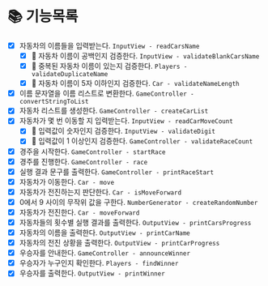 # 📚 기능목록
- [x] 자동차의 이름들을 입력받는다. ``InputView - readCarsName``
  - [x] 🚫 자동차 이름이 공백인지 검증한다. ``InputView - validateBlankCarsName``
  - [x] 🚫 중복된 자동차 이름이 있는지 검증한다. ``Players - validateDuplicateName``
  - [x] 🚫 자동차 이름이 5자 이하인지 검증한다. ``Car - validateNameLength``
- [x] 이름 문자열을 이름 리스트로 변환한다. ``GameController - convertStringToList``
- [x] 자동차 리스트를 생성한다. ``GameController - createCarList``
- [x] 자동차가 몇 번 이동할 지 입력받는다.  ``InputView - readCarMoveCount``
  - [x] 🚫 입력값이 숫자인지 검증한다. ``InputView - validateDigit``
  - [x] 🚫 입력값이 1 이상인지 검증한다. ``GameController - validateRaceCount``
- [x] 경주을 시작한다. ``GameController - startRace``
- [x] 경주를 진행한다. ``GameController - race``
- [x] 실행 결과 문구를 출력한다. ``GameController - printRaceStart``
- [x] 자동차가 이동한다. ``Car - move``
- [x] 자동차가 전진하는지 판단한다. ``Car - isMoveForward``
- [x] 0에서 9 사이의 무작위 값을 구한다. ``NumberGenerator - createRandomNumber`` 
- [x] 자동차가 전진한다. ``Car - moveForward``
- [x] 자동차들의 횟수별 실행 결과를 출력한다. ``OutputView - printCarsProgress``
- [x] 자동차의 이름을 출력한다. ``OutputView - printCarName``
- [x] 자동차의 전진 상황을 출력한다. ``OutputView - printCarProgress``
- [x] 우승자를 안내한다. ``GameController - announceWinner``
- [x] 우승자가 누구인지 확인한다. ``Players - findWinner``
- [x] 우승자를 출력한다. ``OutputView - printWinner``
